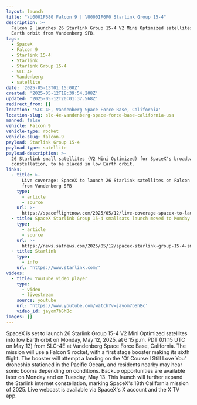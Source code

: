 ```yaml
---
layout: launch
title: "\U0001F680 Falcon 9 | \U0001F6F0 Starlink Group 15-4"
description: >-
  Falcon 9 launches 26 Starlink Group 15-4 V2 Mini Optimized satellites into low
  Earth orbit from Vandenberg SFB.
tags:
  - SpaceX
  - Falcon 9
  - Starlink 15-4
  - Starlink
  - Starlink Group 15-4
  - SLC-4E
  - Vandenberg
  - satellite
date: '2025-05-13T01:15:00Z'
created: '2025-05-12T18:39:54.208Z'
updated: '2025-05-12T20:01:37.568Z'
redirect_from: []
location: 'SLC-4E, Vandenberg Space Force Base, California'
location-slug: slc-4e-vandenberg-space-force-base-california-usa
manned: false
vehicle: Falcon 9
vehicle-type: rocket
vehicle-slug: falcon-9
payload: Starlink Group 15-4
payload-type: satellite
payload-description: >-
  26 Starlink small satellites (V2 Mini Optimized) for SpaceX's broadband
  constellation, to be placed in low Earth orbit.
links:
  - title: >-
      Live coverage: SpaceX to launch 26 Starlink satellites on Falcon 9 rocket
      from Vandenberg SFB
    type:
      - article
      - source
    url: >-
      https://spaceflightnow.com/2025/05/12/live-coverage-spacex-to-launch-26-starlink-satellites-on-falcon-9-rocket-from-vandenberg-sfb/
  - title: SpaceX Starlink Group 15-4 smallsats launch moved to Monday
    type:
      - article
      - source
    url: >-
      https://news.satnews.com/2025/05/12/spacex-starlink-group-15-4-smallsats-launch-moved-to-monday/
  - title: Starlink
    type:
      - info
    url: 'https://www.starlink.com/'
videos:
  - title: YouTube video player
    type:
      - video
      - livestream
    source: youtube
    url: 'https://www.youtube.com/watch?v=jayom7bShBc'
    video_id: jayom7bShBc
images: []
---
```

SpaceX is set to launch 26 Starlink Group 15-4 V2 Mini Optimized satellites into low Earth orbit on Monday, May 12, 2025, at 6:15 p.m. PDT (01:15 UTC on May 13) from SLC-4E at Vandenberg Space Force Base, California. The mission will use a Falcon 9 rocket, with a first stage booster making its sixth flight. The booster will attempt a landing on the 'Of Course I Still Love You' droneship stationed in the Pacific Ocean, and residents nearby may hear sonic booms depending on conditions. Backup opportunities are available later on Monday and on Tuesday, May 13. This launch will further expand the Starlink internet constellation, marking SpaceX's 18th California mission of 2025. Live webcast is available via SpaceX's X account and the X TV app.
